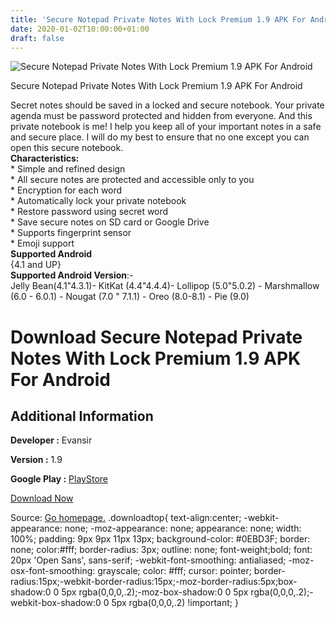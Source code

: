 ```yaml
---
title: 'Secure Notepad Private Notes With Lock Premium 1.9 APK For Android'
date: 2020-01-02T10:00:00+01:00
draft: false
---
```


![Secure Notepad Private Notes With Lock Premium 1.9 APK For Android](https://i1.wp.com/apkhome.net/wp-content/uploads/2020/01/Secure-Notepad-Private-Notes-With-Lock-Premium-1.9.png "Secure Notepad Private Notes With Lock Premium 1.9 APK For Android")

  

Secure Notepad Private Notes With Lock Premium 1.9 APK For Android

Secret notes should be saved in a locked and secure notebook. Your private agenda must be password protected and hidden from everyone. And this private notebook is me! I help you keep all of your important notes in a safe and secure place. I will do my best to ensure that no one except you can open this secure notebook.  
**Characteristics:**  
\* Simple and refined design  
\* All secure notes are protected and accessible only to you  
\* Encryption for each word  
\* Automatically lock your private notebook  
\* Restore password using secret word  
\* Save secure notes on SD card or Google Drive  
\* Supports fingerprint sensor  
\* Emoji support  
**Supported Android**  
{4.1 and UP}  
**Supported Android Version**:-  
Jelly Bean(4.1"4.3.1)- KitKat (4.4"4.4.4)- Lollipop (5.0"5.0.2) - Marshmallow (6.0 - 6.0.1) - Nougat (7.0 " 7.1.1) - Oreo (8.0-8.1) - Pie (9.0)

Download Secure Notepad Private Notes With Lock Premium 1.9 APK For Android
===========================================================================

Additional Information
----------------------

**Developer :** Evansir

**Version :** 1.9

**Google Play :** [PlayStore](https://play.google.com/store/apps/details?id=evansir.securenotepad)

  

[Download Now](https://store4app.co/post/secure-notepad-private-notes-with-lock-premium-1-9-apk-for-android_1577954797)

  
Source: [Go homepage.](https://store4app.co/post/secure-notepad-private-notes-with-lock-premium-1-9-apk-for-android_1577954797) .downloadtop{ text-align:center; -webkit-appearance: none; -moz-appearance: none; appearance: none; width: 100%; padding: 9px 9px 11px 13px; background-color: #0EBD3F; border: none; color:#fff; border-radius: 3px; outline: none; font-weight;bold; font: 20px 'Open Sans', sans-serif; -webkit-font-smoothing: antialiased; -moz-osx-font-smoothing: grayscale; color: #fff; cursor: pointer; border-radius:15px;-webkit-border-radius:15px;-moz-border-radius:5px;box-shadow:0 0 5px rgba(0,0,0,.2);-moz-box-shadow:0 0 5px rgba(0,0,0,.2);-webkit-box-shadow:0 0 5px rgba(0,0,0,.2) !important; }